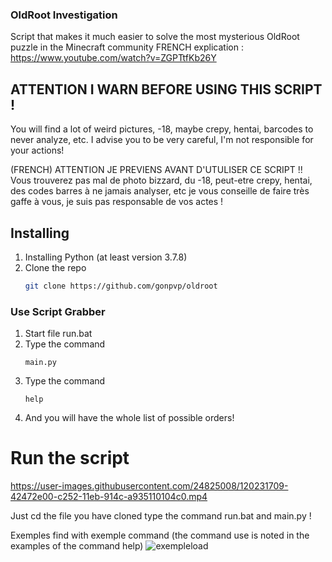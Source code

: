 ### OldRoot Investigation
Script that makes it much easier to solve the most mysterious OldRoot puzzle in the Minecraft community 
FRENCH explication : https://www.youtube.com/watch?v=ZGPTtfKb26Y

## ATTENTION I WARN BEFORE USING THIS SCRIPT !
You will find a lot of weird pictures, -18, maybe crepy, hentai, barcodes to never analyze, etc.
I advise you to be very careful, I'm not responsible for your actions!

(FRENCH) ATTENTION JE PREVIENS AVANT D'UTULISER CE SCRIPT !!
Vous trouverez pas mal de photo bizzard, du -18, peut-etre crepy, hentai, des codes barres à ne jamais analyser, etc
je vous conseille de faire très gaffe à vous, je suis pas responsable de vos actes !

## Installing

1. Installing Python (at least version 3.7.8)
2. Clone the repo
   ```sh
   git clone https://github.com/gonpvp/oldroot
   ```

### Use Script Grabber

1. Start file run.bat
2. Type the command
   ```
   main.py
   ```
3. Type the command
   ```
   help
   ```
4. And you will have the whole list of possible orders!

# Run the script
https://user-images.githubusercontent.com/24825008/120231709-42472e00-c252-11eb-914c-a935110104c0.mp4

Just cd the file you have cloned 
type the command run.bat and main.py !

Exemples find with exemple command (the command use is noted in the examples of the command help)
![exempleload](https://user-images.githubusercontent.com/24825008/120231870-994d0300-c252-11eb-871c-a89df6c08d9a.PNG)

